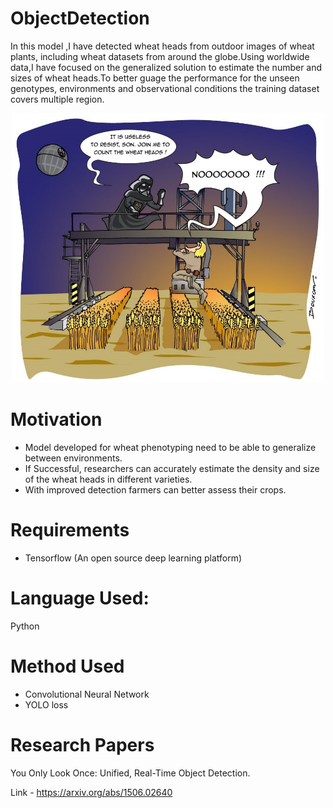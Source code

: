 # ObjectDetection
In this model ,I have detected wheat heads from outdoor images of wheat plants, including wheat datasets from around the globe.Using worldwide data,I have focused on the generalized solution to estimate the number and sizes of wheat heads.To better guage the performance for the unseen genotypes, environments and observational conditions the training dataset covers multiple region.

<p align="center">
<img src="logo/wheatheadimage.jpg" width=500 />
</p>

# Motivation
- Model developed for wheat phenotyping need to be able to generalize between environments.
- If Successful, researchers can accurately estimate the density and size of the wheat heads in different varieties.
- With improved detection farmers can better assess their crops.

# Requirements
- Tensorflow (An open source deep learning platform)

# Language Used:
Python

# Method Used
- Convolutional Neural Network
- YOLO loss

# Research Papers
You Only Look Once: Unified, Real-Time Object Detection.

Link - https://arxiv.org/abs/1506.02640

